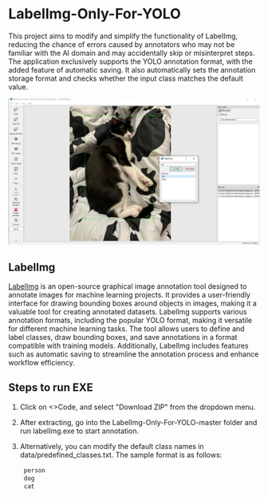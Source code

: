 # LabelImg-Only-For-YOLO
This project aims to modify and simplify the functionality of LabelImg, reducing the chance of errors caused by annotators who may not be familiar with the AI domain and may accidentally skip or misinterpret steps. The application exclusively supports the YOLO annotation format, with the added feature of automatic saving. It also automatically sets the annotation storage format and checks whether the input class matches the default value.

![Example_1](https://github.com/KennyChen880127/LabelImg-Only-For-YOLO/blob/master/example_1.jpg)

## LabelImg
[LabelImg](https://github.com/HumanSignal/labelImg) is an open-source graphical image annotation tool designed to annotate images for machine learning projects. It provides a user-friendly interface for drawing bounding boxes around objects in images, making it a valuable tool for creating annotated datasets. LabelImg supports various annotation formats, including the popular YOLO format, making it versatile for different machine learning tasks. The tool allows users to define and label classes, draw bounding boxes, and save annotations in a format compatible with training models. Additionally, LabelImg includes features such as automatic saving to streamline the annotation process and enhance workflow efficiency.


## Steps to run EXE
1. Click on <>Code, and select "Download ZIP" from the dropdown menu.
2. After extracting, go into the LabelImg-Only-For-YOLO-master folder and run labelImg.exe to start annotation.
3. Alternatively, you can modify the default class names in data/predefined_classes.txt. The sample format is as follows:

		person
  		dog
		cat
